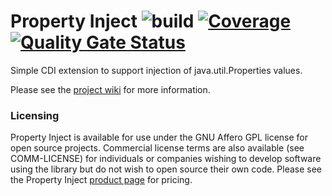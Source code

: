 # Property Inject ![build](https://github.com/xlate/property-inject/workflows/Build/badge.svg?branch=master) [![Coverage](https://sonarcloud.io/api/project_badges/measure?project=xlate_property-inject&metric=coverage)](https://sonarcloud.io/summary/new_code?id=xlate_property-inject) [![Quality Gate Status](https://sonarcloud.io/api/project_badges/measure?project=xlate_property-inject&metric=alert_status)](https://sonarcloud.io/summary/new_code?id=xlate_property-inject)

Simple CDI extension to support injection of java.util.Properties values.

Please see the [project wiki](https://github.com/xlate/property-inject/wiki) for
more information.

### Licensing

Property Inject is available for use under the GNU Affero GPL license for open
source projects. Commercial license terms are also available (see COMM-LICENSE)
for individuals or companies wishing to develop software using the library but
do not wish to open source their own code. Please see the Property Inject
[product page](https://plasso.com/s/z9a9I2nkoD-xlateio-property-inject) for
pricing.
